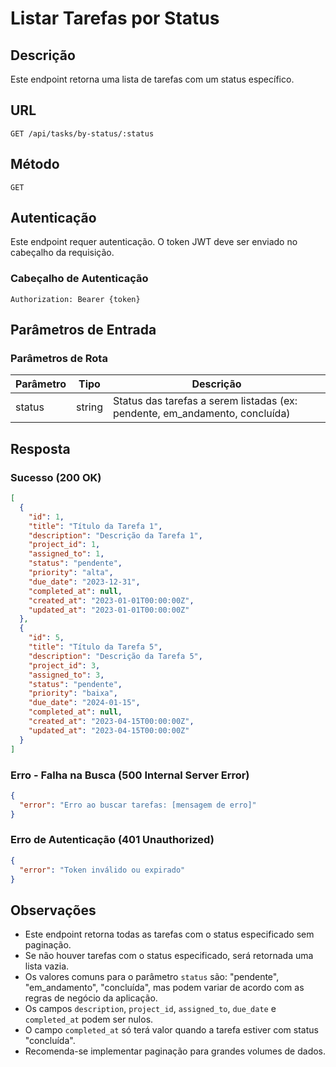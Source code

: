 # Listar Tarefas por Status

## Descrição
Este endpoint retorna uma lista de tarefas com um status específico.

## URL
```
GET /api/tasks/by-status/:status
```

## Método
`GET`

## Autenticação
Este endpoint requer autenticação. O token JWT deve ser enviado no cabeçalho da requisição.

### Cabeçalho de Autenticação
```
Authorization: Bearer {token}
```

## Parâmetros de Entrada
### Parâmetros de Rota
| Parâmetro | Tipo   | Descrição |
|-----------|--------|-----------|
| status    | string | Status das tarefas a serem listadas (ex: pendente, em_andamento, concluída) |

## Resposta
### Sucesso (200 OK)
```json
[
  {
    "id": 1,
    "title": "Título da Tarefa 1",
    "description": "Descrição da Tarefa 1",
    "project_id": 1,
    "assigned_to": 1,
    "status": "pendente",
    "priority": "alta",
    "due_date": "2023-12-31",
    "completed_at": null,
    "created_at": "2023-01-01T00:00:00Z",
    "updated_at": "2023-01-01T00:00:00Z"
  },
  {
    "id": 5,
    "title": "Título da Tarefa 5",
    "description": "Descrição da Tarefa 5",
    "project_id": 3,
    "assigned_to": 3,
    "status": "pendente",
    "priority": "baixa",
    "due_date": "2024-01-15",
    "completed_at": null,
    "created_at": "2023-04-15T00:00:00Z",
    "updated_at": "2023-04-15T00:00:00Z"
  }
]
```

### Erro - Falha na Busca (500 Internal Server Error)
```json
{
  "error": "Erro ao buscar tarefas: [mensagem de erro]"
}
```

### Erro de Autenticação (401 Unauthorized)
```json
{
  "error": "Token inválido ou expirado"
}
```

## Observações
- Este endpoint retorna todas as tarefas com o status especificado sem paginação.
- Se não houver tarefas com o status especificado, será retornada uma lista vazia.
- Os valores comuns para o parâmetro `status` são: "pendente", "em_andamento", "concluída", mas podem variar de acordo com as regras de negócio da aplicação.
- Os campos `description`, `project_id`, `assigned_to`, `due_date` e `completed_at` podem ser nulos.
- O campo `completed_at` só terá valor quando a tarefa estiver com status "concluída".
- Recomenda-se implementar paginação para grandes volumes de dados.
